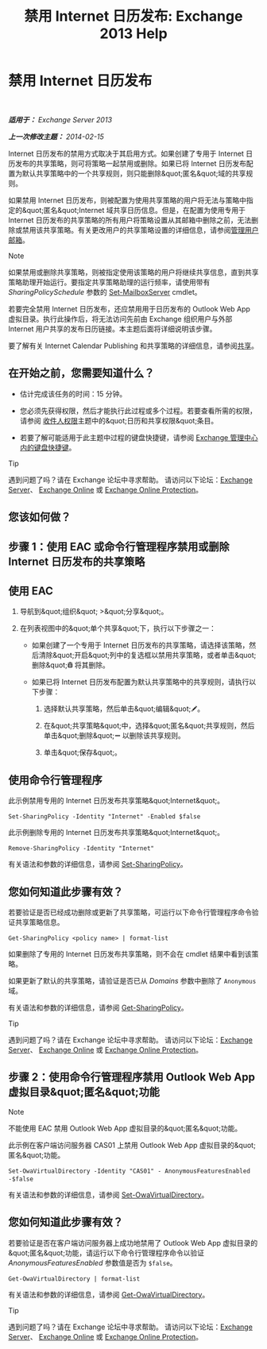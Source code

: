 ﻿---
title: '禁用 Internet 日历发布: Exchange 2013 Help'
TOCTitle: 禁用 Internet 日历发布
ms:assetid: f26dbf04-9dae-460f-a987-2ad3dfbc7b7e
ms:mtpsurl: https://technet.microsoft.com/zh-cn/library/JJ853047(v=EXCHG.150)
ms:contentKeyID: 50556698
ms.date: 05/21/2018
mtps_version: v=EXCHG.150
ms.translationtype: MT
---

# 禁用 Internet 日历发布

 

_**适用于：** Exchange Server 2013_

_**上一次修改主题：** 2014-02-15_

Internet 日历发布的禁用方式取决于其启用方式。如果创建了专用于 Internet 日历发布的共享策略，则可将策略一起禁用或删除。如果已将 Internet 日历发布配置为默认共享策略中的一个共享规则，则只能删除\&quot;匿名\&quot;域的共享规则。

如果禁用 Internet 日历发布，则被配置为使用共享策略的用户将无法与策略中指定的\&quot;匿名\&quot;Internet 域共享日历信息。但是，在配置为使用专用于 Internet 日历发布的共享策略的所有用户将策略设置从其邮箱中删除之前，无法删除或禁用该共享策略。有关更改用户的共享策略设置的详细信息，请参阅[管理用户邮箱](https://docs.microsoft.com/zh-cn/exchange/recipients-in-exchange-online/manage-user-mailboxes/manage-user-mailboxes)。

> [!NOTE]  
> 如果禁用或删除共享策略，则被指定使用该策略的用户将继续共享信息，直到共享策略助理开始运行。要指定共享策略助理的运行频率，请使用带有 <em>SharingPolicySchedule</em> 参数的 <a href="https://technet.microsoft.com/zh-cn/library/aa998651(v=exchg.150)">Set-MailboxServer</a> cmdlet。


若要完全禁用 Internet 日历发布，还应禁用用于日历发布的 Outlook Web App 虚拟目录。执行此操作后，将无法访问先前由 Exchange 组织用户与外部 Internet 用户共享的发布日历链接。本主题后面将详细说明该步骤。

要了解有关 Internet Calendar Publishing 和共享策略的详细信息，请参阅[共享](sharing-exchange-2013-help.md)。

## 在开始之前，您需要知道什么？

  - 估计完成该任务的时间：15 分钟。

  - 您必须先获得权限，然后才能执行此过程或多个过程。若要查看所需的权限，请参阅 [收件人权限](recipients-permissions-exchange-2013-help.md)主题中的\&quot;日历和共享权限\&quot;条目。

  - 若要了解可能适用于此主题中过程的键盘快捷键，请参阅 [Exchange 管理中心内的键盘快捷键](keyboard-shortcuts-in-the-exchange-admin-center-exchange-online-protection-help.md)。

> [!TIP]  
> 遇到问题了吗？请在 Exchange 论坛中寻求帮助。 请访问以下论坛：<a href="https://go.microsoft.com/fwlink/p/?linkid=60612">Exchange Server</a>、 <a href="https://go.microsoft.com/fwlink/p/?linkid=267542">Exchange Online</a> 或 <a href="https://go.microsoft.com/fwlink/p/?linkid=285351">Exchange Online Protection</a>。


## 您该如何做？

## 步骤 1：使用 EAC 或命令行管理程序禁用或删除 Internet 日历发布的共享策略

## 使用 EAC

1.  导航到\&quot;组织\&quot; \>\&quot;分享\&quot;。

2.  在列表视图中的\&quot;单个共享\&quot;下，执行以下步骤之一：
    
      - 如果创建了一个专用于 Internet 日历发布的共享策略，请选择该策略，然后清除\&quot;开启\&quot;列中的复选框以禁用共享策略，或者单击\&quot;删除\&quot;![删除图标](images/JJ657511.14f639f6-61e8-4418-bbfb-0db14de9d2f5(EXCHG.150).gif "删除图标") 将其删除。
    
      - 如果已将 Internet 日历发布配置为默认共享策略中的共享规则，请执行以下步骤：
        
        1.  选择默认共享策略，然后单击\&quot;编辑\&quot;![编辑图标](images/Bb124582.6f53ccb2-1f13-4c02-bea0-30690e6ea71d(EXCHG.150).gif "编辑图标")。
        
        2.  在\&quot;共享策略\&quot;中，选择\&quot;匿名\&quot;共享规则，然后单击\&quot;删除\&quot;![删除图标](images/JJ657492.479b6ced-8d64-4277-a725-f17fea202b28(EXCHG.150).gif "删除图标") 以删除该共享规则。
        
        3.  单击\&quot;保存\&quot;。

## 使用命令行管理程序

此示例禁用专用的 Internet 日历发布共享策略\&quot;Internet\&quot;。

    Set-SharingPolicy -Identity "Internet" -Enabled $false

此示例删除专用的 Internet 日历发布共享策略\&quot;Internet\&quot;。

    Remove-SharingPolicy -Identity "Internet"

有关语法和参数的详细信息，请参阅 [Set-SharingPolicy](https://technet.microsoft.com/zh-cn/library/dd297931\(v=exchg.150\))。

## 您如何知道此步骤有效？

若要验证是否已经成功删除或更新了共享策略，可运行以下命令行管理程序命令验证共享策略信息。

    Get-SharingPolicy <policy name> | format-list

如果删除了专用的 Internet 日历发布共享策略，则不会在 cmdlet 结果中看到该策略。

如果更新了默认的共享策略，请验证是否已从 *Domains* 参数中删除了 `Anonymous` 域。

有关语法和参数的详细信息，请参阅 [Get-SharingPolicy](https://technet.microsoft.com/zh-cn/library/dd335081\(v=exchg.150\))。

> [!TIP]  
> 遇到问题了吗？请在 Exchange 论坛中寻求帮助。 请访问以下论坛：<a href="https://go.microsoft.com/fwlink/p/?linkid=60612">Exchange Server</a>、 <a href="https://go.microsoft.com/fwlink/p/?linkid=267542">Exchange Online</a> 或 <a href="https://go.microsoft.com/fwlink/p/?linkid=285351">Exchange Online Protection</a>。


## 步骤 2：使用命令行管理程序禁用 Outlook Web App 虚拟目录\&quot;匿名\&quot;功能

> [!NOTE]  
> 不能使用 EAC 禁用 Outlook Web App 虚拟目录的&amp;quot;匿名&amp;quot;功能。


此示例在客户端访问服务器 CAS01 上禁用 Outlook Web App 虚拟目录的\&quot;匿名\&quot;功能。

    Set-OwaVirtualDirectory -Identity "CAS01" - AnonymousFeaturesEnabled -$false

有关语法和参数的详细信息，请参阅 [Set-OwaVirtualDirectory](https://technet.microsoft.com/zh-cn/library/bb123515\(v=exchg.150\))。

## 您如何知道此步骤有效？

若要验证是否在客户端访问服务器上成功地禁用了 Outlook Web App 虚拟目录的\&quot;匿名\&quot;功能，请运行以下命令行管理程序命令以验证 *AnonymousFeaturesEnabled* 参数值是否为 `$false`。

    Get-OwaVirtualDirectory | format-list

有关语法和参数的详细信息，请参阅 [Get-OwaVirtualDirectory](https://technet.microsoft.com/zh-cn/library/aa998588\(v=exchg.150\))。

> [!TIP]  
> 遇到问题了吗？请在 Exchange 论坛中寻求帮助。 请访问以下论坛：<a href="https://go.microsoft.com/fwlink/p/?linkid=60612">Exchange Server</a>、 <a href="https://go.microsoft.com/fwlink/p/?linkid=267542">Exchange Online</a> 或 <a href="https://go.microsoft.com/fwlink/p/?linkid=285351">Exchange Online Protection</a>。

